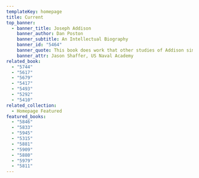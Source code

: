 ```yaml
---
templateKey: homepage
title: Current
top_banner:
  - banner_title: Joseph Addison
    banner_author: Dan Poston
    banner_subtitle: An Intellectual Biography
    banner_id: "5464"
    banner_quote: This book does work that other studies of Addison simply do not.
    banner_attr: Jason Shaffer, US Naval Academy
related_book:
  - "5744"
  - "5617"
  - "5679"
  - "5417"
  - "5493"
  - "5292"
  - "5410"
related_collection:
  - Homepage Featured
featured_books:
  - "5846"
  - "5833"
  - "5945"
  - "5315"
  - "5881"
  - "5909"
  - "5880"
  - "5979"
  - "5811"
---
```

